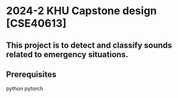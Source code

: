 # 2024-2 KHU Capstone design [CSE40613]

This project is to detect and classify sounds related to emergency situations.
---
## Prerequisites
python
pytorch
